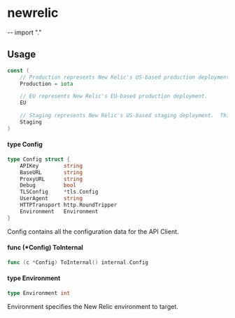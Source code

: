 # newrelic
--
    import "."


## Usage

```go
const (
	// Production represents New Relic's US-based production deployment.
	Production = iota

	// EU represents New Relic's EU-based production deployment.
	EU

	// Staging represents New Relic's US-based staging deployment.  This is for internal use only.
	Staging
)
```

#### type Config

```go
type Config struct {
	APIKey        string
	BaseURL       string
	ProxyURL      string
	Debug         bool
	TLSConfig     *tls.Config
	UserAgent     string
	HTTPTransport http.RoundTripper
	Environment   Environment
}
```

Config contains all the configuration data for the API Client.

#### func (*Config) ToInternal

```go
func (c *Config) ToInternal() internal.Config
```

#### type Environment

```go
type Environment int
```

Environment specifies the New Relic environment to target.
